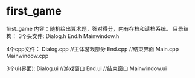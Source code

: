 # first_game
first_game
内容：随机给出算术题，答对得分，内有存档和读档系统。
目录结构：
3个头文件:
Dialog.h
End.h
Mainwindow.h

4个cpp文件：
Dialog.cpp			//主体游戏部分
End.cpp				//结束界面
Main.cpp
Mainwindow.cpp

3个ui(界面):
Dialog.ui				//游戏窗口
End.ui					//结束窗口
Mainwindow.ui
